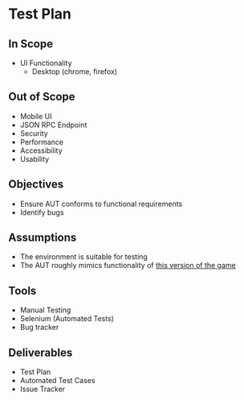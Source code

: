 # Test Plan

## In Scope

- UI Functionality
    - Desktop (chrome, firefox)

## Out of Scope

- Mobile UI
- JSON RPC Endpoint
- Security
- Performance
- Accessibility
- Usability

## Objectives

- Ensure AUT conforms to functional requirements
- Identify bugs 

## Assumptions

- The environment is suitable for testing
- The AUT roughly mimics functionality of [this version of the game](https://orteil.dashnet.org/cookieclicker/)

## Tools

- Manual Testing
- Selenium (Automated Tests)
- Bug tracker

## Deliverables

- Test Plan
- Automated Test Cases
- Issue Tracker